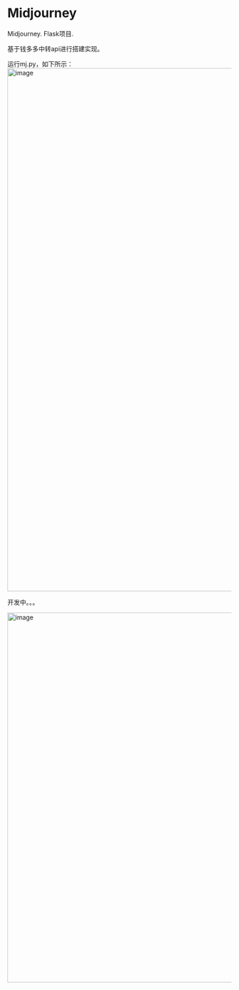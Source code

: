 # Midjourney
Midjourney. Flask项目.


基于钱多多中转api进行搭建实现。


运行mj.py，如下所示：
<img width="1177" alt="image" src="https://github.com/sfvsfv/Midjourney/assets/62045791/213aa301-103b-414d-989f-fbd2ae30b35d">


开发中。。。


<img width="832" alt="image" src="https://github.com/sfvsfv/Midjourney/assets/62045791/38418a65-846f-4cc4-93e8-a34598552839">
